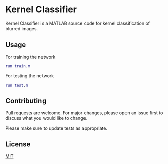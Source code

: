 # Kernel Classifier

Kernel Classifier is a MATLAB source code for kernel classification of blurred images.

## Usage

For training the network

```matlab
run train.m
```

For testing the network

```matlab
run test.m
```

## Contributing

Pull requests are welcome. For major changes, please open an issue first
to discuss what you would like to change.

Please make sure to update tests as appropriate.

## License

[MIT](https://choosealicense.com/licenses/mit/)

